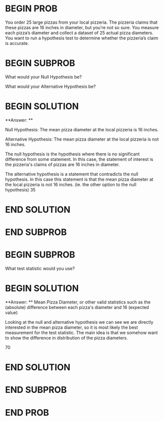 # BEGIN PROB

You order 25 large pizzas from your local pizzeria. The pizzeria claims that these pizzas are 16 inches in diameter, but you’re not so sure. You measure each pizza’s diameter and collect a dataset of 25 actual pizza diameters. You want to run a hypothesis test to determine whether the pizzeria’s claim is accurate.

# BEGIN SUBPROB

What would your Null Hypothesis be?

What would your Alternative Hypothesis be?

# BEGIN SOLUTION

**Answer: ** 

Null Hypothesis: The mean pizza diameter at the local pizzeria is 16 inches.

Alternative Hypothesis: The mean pizza diameter at the local pizzeria is not 16 inches.

The null hypothesis is the hypothesis where there is no significant difference from some statement.
In this case, the statement of interest is the pizzeria's claims of pizzas are 16 inches in diameter.

The alternative hypothesis is a statement that contradicts the null hypothesis. In this case this statement
is that the mean pizza diameter at the local pizzeria is not 16 inches. (ie. the other option to the null hypothesis)
<average>35</average>
# END SOLUTION

# END SUBPROB

# BEGIN SUBPROB

What test statistic would you use?

# BEGIN SOLUTION

**Answer: ** Mean Pizza Diameter, or other valid statistics such as the (absolute) difference between each pizza's diameter and 16 (expected value)

Looking at the null and alternative hypothesis we can see we are directly interested in the mean pizza diameter, so it is most 
likely the best measurement for the test statistic. The main idea is that we somehow want to show the difference in distribution of the pizza diameters.

<average>70</average>
# END SOLUTION

# END SUBPROB

# END PROB
